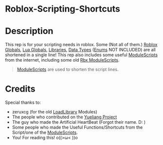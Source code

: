 # Roblox-Scripting-Shortcuts
# Description
This rep is for your scripting needs in roblox. Some (Not all of them.) [Roblox Globals](https://create.roblox.com/docs/reference/engine/globals/RobloxGlobals), [Lua Globals](https://create.roblox.com/docs/reference/engine/globals/LuaGlobals), [Libraries](https://create.roblox.com/docs/reference/engine#libraries), [Data Types](https://create.roblox.com/docs/reference/engine#data-types) ([Enums](https://create.roblox.com/docs/reference/engine#enums) NOT INCLUDED) are all shortened in a single line!
This rep also includes some useful [ModuleScripts](https://create.roblox.com/docs/reference/engine/classes/ModuleScript) from the internet, including some old [Rbx ModuleScripts](https://devforum.roblox.com/uploads/short-url/bSMD1kiXg4uFGtNPDnTo2PpHu1A.rbxmx).
> [ModuleScripts](https://create.roblox.com/docs/reference/engine/classes/ModuleScript) are used to shorten the script lines.
# Credits
Special thanks to:
- zeruxcg (for the old [LoadLibrary](https://devforum.roblox.com/t/loadlibrary-is-going-to-be-removed-on-february-3rd/382516) Modules)
- The people who contributed on the [Yueliang Project](https://github.com/gamesys/moonshine/blob/master/extensions/luac/yueliang.lua)
- The guy who made the Artificial HeartBeat (Forgot their name. D: )
- Some people who made the Useful Functions/Shortcuts from the Script/one of the [ModuleScripts](https://create.roblox.com/docs/reference/engine/classes/ModuleScript).
- You! For reading this! o((>ω< ))o
